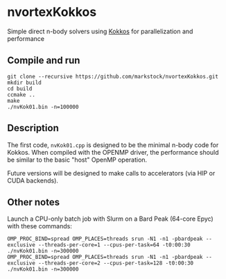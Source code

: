 # nvortexKokkos
Simple direct n-body solvers using [Kokkos](https://github.com/kokkos/kokkos) for parallelization and performance

## Compile and run

    git clone --recursive https://github.com/markstock/nvortexKokkos.git
    mkdir build
    cd build
    ccmake ..
    make
    ./nvKok01.bin -n=100000

## Description

The first code, `nvKok01.cpp` is designed to be the minimal n-body code for Kokkos. When compiled with the OPENMP driver, the performance should be similar to the basic "host" OpenMP operation.

Future versions will be designed to make calls to accelerators (via HIP or CUDA backends).

## Other notes

Launch a CPU-only batch job with Slurm on a Bard Peak (64-core Epyc) with these commands:

    OMP_PROC_BIND=spread OMP_PLACES=threads srun -N1 -n1 -pbardpeak --exclusive --threads-per-core=1 --cpus-per-task=64 -t0:00:30 ./nvKok01.bin -n=300000
    OMP_PROC_BIND=spread OMP_PLACES=threads srun -N1 -n1 -pbardpeak --exclusive --threads-per-core=2 --cpus-per-task=128 -t0:00:30 ./nvKok01.bin -n=300000

